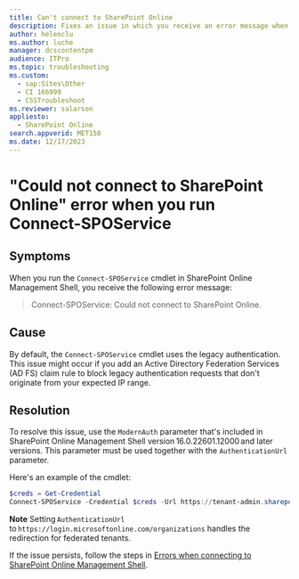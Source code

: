 ```yaml
---
title: Can't connect to SharePoint Online
description: Fixes an issue in which you receive an error message when you use the Connect-SPOService cmdlet in SharePoint Online Management Shell.
author: helenclu
ms.author: luche
manager: dcscontentpm
audience: ITPro
ms.topic: troubleshooting
ms.custom: 
  - sap:Sites\Other
  - CI 166999
  - CSSTroubleshoot
ms.reviewer: salarson
appliesto: 
  - SharePoint Online
search.appverid: MET150
ms.date: 12/17/2023
---
```

# "Could not connect to SharePoint Online" error when you run Connect-SPOService

## Symptoms

When you run the `Connect-SPOService` cmdlet in SharePoint Online Management Shell, you receive the following error message:

> Connect-SPOService: Could not connect to SharePoint Online.

## Cause

By default, the `Connect-SPOService` cmdlet uses the legacy authentication. This issue might occur if you add an Active Directory Federation Services (AD FS) claim rule to block legacy authentication requests that don't originate from your expected IP range.

## Resolution

To resolve this issue, use the `ModernAuth` parameter that's included in SharePoint Online Management Shell version 16.0.22601.12000 and later versions. This parameter must be used together with the `AuthenticationUrl` parameter.  

Here's an example of the cmdlet:

```powershell
$creds = Get-Credential
Connect-SPOService -Credential $creds -Url https://tenant-admin.sharepoint.com -ModernAuth $true -AuthenticationUrl https://login.microsoftonline.com/organizations 
```

**Note** Setting `AuthenticationUrl` to `https://login.microsoftonline.com/organizations` handles the redirection for federated tenants.

If the issue persists, follow the steps in [Errors when connecting to SharePoint Online Management Shell](/sharepoint/troubleshoot/administration/errors-connecting-to-management-shell).  
